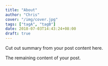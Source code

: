 ```yaml
---
title: "About"
author: "Chris"
cover: "/img/cover.jpg"
tags: ["tagA", "tagB"]
date: 2018-07-03T14:43:24+08:00
draft: true
---
```


Cut out summary from your post content here.

<!--more-->

The remaining content of your post.
